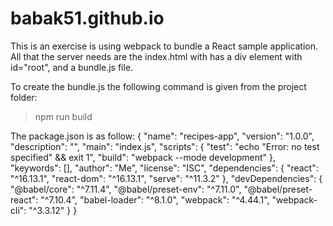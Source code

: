 # babak51.github.io
This is an exercise is using webpack to bundle a React sample application.
All that the server needs are the index.html with has a div element with id="root", and a bundle.js file.

To create the bundle.js the following command is given from the project folder:
>npm run build

The package.json is as follow:
{
  "name": "recipes-app",
  "version": "1.0.0",
  "description": "",
  "main": "index.js",
  "scripts": {
    "test": "echo \"Error: no test specified\" && exit 1",
    "build": "webpack --mode development"
  },
  "keywords": [],
  "author": "Me",
  "license": "ISC",
  "dependencies": {
    "react": "^16.13.1",
    "react-dom": "^16.13.1",
    "serve": "^11.3.2"
  },
  "devDependencies": {
    "@babel/core": "^7.11.4",
    "@babel/preset-env": "^7.11.0",
    "@babel/preset-react": "^7.10.4",
    "babel-loader": "^8.1.0",
    "webpack": "^4.44.1",
    "webpack-cli": "^3.3.12"
  }
}
